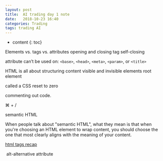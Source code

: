 ```yaml
---
layout: post
title:  AI trading day 1 note
date:   2018-10-23 16:40
categories: Trading
tags: trading AI
---
```

* content
{: toc}

Elements vs. tags vs. attributes
opening and closing tag
self-closing

attribute can’t be used on: `<base>`, `<head>`, `<meta>`, `<param>`, or `<title>`











HTML is all about structuring content
visible and invisible elements
root element

called a CSS reset to zero

<!-- comment text -->

commenting out code.

⌘ + /

semantic HTML

When people talk about "semantic HTML", what they mean is that when you're choosing an HTML element to wrap content, you should choose the one that most clearly aligns with the meaning of your content.



[html tags recap](https://developer.mozilla.org/en-US/docs/Web/HTML/Element)


<img>
alt-alternative attribute
